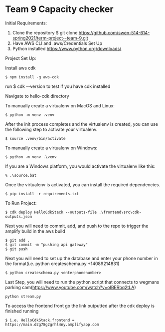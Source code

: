 
# Team 9 Capacity checker 

Initial Requirements:
1. Clone the repository $ git clone https://github.com/swen-514-614-spring2021/term-project--team-9.git
2. Have AWS CLI and .aws/Credentials Set Up
3. Python installed https://www.python.org/downloads/

Project Set Up:

Install aws cdk
```
$ npm install -g aws-cdk
```
run $ cdk --version to test if you have cdk installed


Navigate to hello-cdk directory


To manually create a virtualenv on MacOS and Linux:

```
$ python -m venv .venv
```

After the init process completes and the virtualenv is created, you can use the following
step to activate your virtualenv.

```
$ source .venv/bin/activate
```

To manually create a virtualenv on Windows:

```
$ python -m venv .\venv
```
If you are a Windows platform, you would activate the virtualenv like this:

```
% .\source.bat
```

Once the virtualenv is activated, you can install the required dependencies.

```
$ pip install -r requirements.txt
```

To Run Project:

```
$ cdk deploy HelloCdkStack --outputs-file .\frontend\src\cdk-outputs.json
```

Next you will need to commit, add, and push to the repo to trigger the amplify build in the aws build
```
$ git add .
$ git commit -m "pushing api gateway"
$ git push
```

Next you will need to set up the database and enter your phone number in the format(i.e. python createschema.py +14089214831)

```
$ python createschema.py <enterphonenumber>
```

Last Step, you will need to run the python script that connects to wegmans parking cam(https://www.youtube.com/watch?v=oIBERbq2tLA)

```
python stream.py
```

To access the frontend front go the link outputted after the cdk deploy is finished running

```
$ i.e. HelloCdkStack.frontend = https://main.d2g78g2grhl4ny.amplifyapp.com
```

